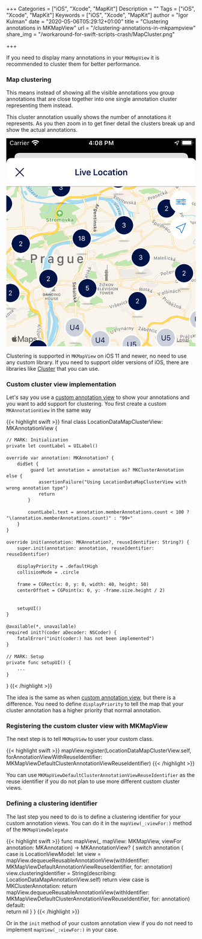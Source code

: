 +++
Categories = ["iOS", "Xcode", "MapKit"]
Description = ""
Tags = ["iOS", "Xcode", "MapKit"]
Keywords = ["iOS", "Xcode", "MapKit"]
author = "Igor Kulman"
date = "2020-05-06T05:29:12+01:00"
title = "Clustering annotations in MKMapView"
url = "/clustering-annotations-in-mkpampview"
share_img = "/workaround-for-swift-scripts-crash/MapCluster.png"

+++

If you need to display many annotations in your `MKMapView` it is recommended to cluster them for better performance. 

### Map clustering

This means instead of showing all the visible annotations you group annotations that are close together into one single annotation cluster representing them instead. 

This cluster annotation usually shows the number of annotations it represents. As you then zoom in to get finer detail the clusters break up and show the actual annotations.

![Map clustering](MapCluster.png)

Clustering is supported in `MKMapView` on iOS 11 and newer, no need to use any custom library. If you need to support older versions of iOS, there are libraries like [Cluster](https://github.com/efremidze/Cluster) that you can use.

### Custom cluster view implementation

Let's say you use a [custom annotation view](/using-custom-annotation-views-in-mkmapview) to show your annotations and you want to add support for clustering. You first create a custom  `MKAnnotationView` in the same way

{{< highlight swift >}}
final class LocationDataMapClusterView: MKAnnotationView {

    // MARK: Initialization
    private let countLabel = UILabel()

    override var annotation: MKAnnotation? {
    	didSet {
			 guard let annotation = annotation as? MKClusterAnnotation else {
            	assertionFailure("Using LocationDataMapClusterView with wrong annotation type")
            	return
        	}

    		countLabel.text = annotation.memberAnnotations.count < 100 ? "\(annotation.memberAnnotations.count)" : "99+"
    	}
    }

    override init(annotation: MKAnnotation?, reuseIdentifier: String?) {
        super.init(annotation: annotation, reuseIdentifier: reuseIdentifier)

		displayPriority = .defaultHigh
        collisionMode = .circle

        frame = CGRect(x: 0, y: 0, width: 40, height: 50)
        centerOffset = CGPoint(x: 0, y: -frame.size.height / 2)

       
        setupUI()
    }

    @available(*, unavailable)
    required init?(coder aDecoder: NSCoder) {
        fatalError("init(coder:) has not been implemented")
    }

    // MARK: Setup
    private func setupUI() {
        ...
    }
}
{{< /highlight >}}

The idea is the same as when [custom annotation view](/using-custom-annotation-views-in-mkmapview), but there is a difference. You need to define `displayPriority` to tell the map that your cluster annotation has a higher priority that normal annotation.

<!--more-->

### Registering the custom cluster view with MKMapView

The next step is to tell `MKMapView` to user your custom class. 

{{< highlight swift >}}
mapView.register(LocationDataMapClusterView.self, forAnnotationViewWithReuseIdentifier: MKMapViewDefaultClusterAnnotationViewReuseIdentifier)
{{< /highlight >}}

You can use `MKMapViewDefaultClusterAnnotationViewReuseIdentifier` as the reuse identifier if you do not plan to use more different custom cluster views.

### Defining a clustering identifier

The last step you need to do is to define a clustering identifier for your custom annotation views. You can do it in the `mapView(_:viewFor:)` method of the `MKMapViewDelegate` 

{{< highlight swift >}}
func mapView(_ mapView: MKMapView, viewFor annotation: MKAnnotation) -> MKAnnotationView? {
    switch annotation {    
    case is LocationViewModel:
        let view = mapView.dequeueReusableAnnotationView(withIdentifier: MKMapViewDefaultAnnotationViewReuseIdentifier, for: annotation)
        view.clusteringIdentifier = String(describing: LocationDataMapAnnotationView.self)
        return view
    case is MKClusterAnnotation:
        return mapView.dequeueReusableAnnotationView(withIdentifier: MKMapViewDefaultClusterAnnotationViewReuseIdentifier, for: annotation)
    default:        
        return nil
    }
}
{{< /highlight >}}

Or in the `init` method of your custom annotation view if you do not need to implement `mapView(_:viewFor:)` in your case.